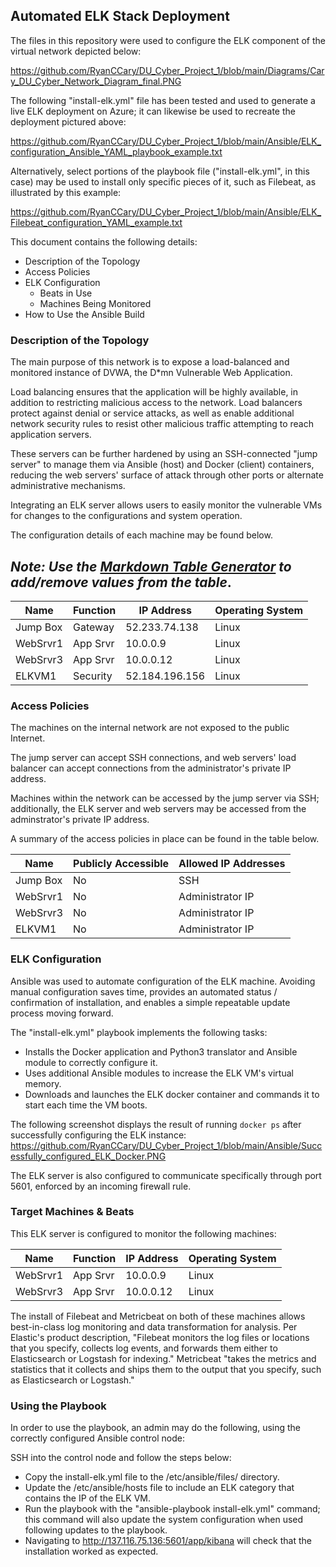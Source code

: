 ## Automated ELK Stack Deployment

The files in this repository were used to configure the ELK component of the virtual network depicted below:

https://github.com/RyanCCary/DU_Cyber_Project_1/blob/main/Diagrams/Cary_DU_Cyber_Network_Diagram_final.PNG

The following "install-elk.yml" file has been tested and used to generate a live ELK deployment on Azure; it can likewise be used to recreate the deployment pictured above:

 https://github.com/RyanCCary/DU_Cyber_Project_1/blob/main/Ansible/ELK_configuration_Ansible_YAML_playbook_example.txt

Alternatively, select portions of the playbook file ("install-elk.yml", in this case) may be used to install only specific pieces of it, such as Filebeat, as illustrated by this example:

 https://github.com/RyanCCary/DU_Cyber_Project_1/blob/main/Ansible/ELK_Filebeat_configuration_YAML_example.txt

This document contains the following details:
- Description of the Topology
- Access Policies
- ELK Configuration
  - Beats in Use
  - Machines Being Monitored
- How to Use the Ansible Build

### Description of the Topology

The main purpose of this network is to expose a load-balanced and monitored instance of DVWA, the D*mn Vulnerable Web Application.

Load balancing ensures that the application will be highly available, in addition to restricting malicious access to the network. Load balancers protect against denial or service attacks, as well as enable additional network security rules to resist other malicious traffic attempting to reach application servers.

These servers can be further hardened by using an SSH-connected "jump server" to manage them via Ansible (host) and Docker (client) containers, reducing the web servers' surface of attack through other ports or alternate administrative mechanisms.

Integrating an ELK server allows users to easily monitor the vulnerable VMs for changes to the configurations and system operation.

The configuration details of each machine may be found below.
## _Note: Use the [Markdown Table Generator](http://www.tablesgenerator.com/markdown_tables) to add/remove values from the table_.

| Name     | Function |  IP Address   | Operating System |
|----------|----------|---------------|------------------|
| Jump Box | Gateway  | 52.233.74.138 | Linux            |
| WebSrvr1 | App Srvr | 10.0.0.9      | Linux            |
| WebSrvr3 | App Srvr | 10.0.0.12     | Linux            |
| ELKVM1   | Security | 52.184.196.156| Linux            |

### Access Policies

The machines on the internal network are not exposed to the public Internet. 

The jump server can accept SSH connections, and web servers' load balancer can accept connections from the administrator's private IP address.

Machines within the network can be accessed by the jump server via SSH; additionally, the ELK server and web servers may be accessed from the adminstrator's private IP address.

A summary of the access policies in place can be found in the table below.

| Name     | Publicly Accessible | Allowed IP Addresses |
|----------|---------------------|----------------------|
| Jump Box | No                  | SSH                  |
| WebSrvr1 | No                  | Administrator IP     |
| WebSrvr3 | No                  | Administrator IP     |
| ELKVM1   | No                  | Administrator IP     |

### ELK Configuration

Ansible was used to automate configuration of the ELK machine. Avoiding manual configuration saves time, provides an automated status / confirmation of installation, and enables a simple repeatable update process moving forward.

The "install-elk.yml" playbook implements the following tasks:
- Installs the Docker application and Python3 translator and Ansible module to correctly configure it.
- Uses additional Ansible modules to increase the ELK VM's virtual memory.
- Downloads and launches the ELK docker container and commands it to start each time the VM boots.

The following screenshot displays the result of running `docker ps` after successfully configuring the ELK instance:
https://github.com/RyanCCary/DU_Cyber_Project_1/blob/main/Ansible/Successfully_configured_ELK_Docker.PNG

The ELK server is also configured to communicate specifically through port 5601, enforced by an incoming firewall rule.

### Target Machines & Beats
This ELK server is configured to monitor the following machines:

| Name     | Function |  IP Address   | Operating System |
|----------|----------|---------------|------------------|
| WebSrvr1 | App Srvr | 10.0.0.9      | Linux            |
| WebSrvr3 | App Srvr | 10.0.0.12     | Linux            |

The install of Filebeat and Metricbeat on both of these machines allows best-in-class log monitoring and data transformation for analysis. Per Elastic's product description, "Filebeat monitors the log files or locations that you specify, collects log events, and forwards them either to Elasticsearch or Logstash for indexing." Metricbeat "takes the metrics and statistics that it collects and ships them to the output that you specify, such as Elasticsearch or Logstash."

### Using the Playbook
In order to use the playbook, an admin may do the following, using the correctly configured Ansible control node: 

SSH into the control node and follow the steps below:
- Copy the install-elk.yml file to the /etc/ansible/files/ directory.
- Update the /etc/ansible/hosts file to include an ELK category that contains the IP of the ELK VM.
- Run the playbook with the "ansible-playbook install-elk.yml" command; this command will also update the system configuration when used following updates to the playbook.
- Navigating to http://137.116.75.136:5601/app/kibana will check that the installation worked as expected.
